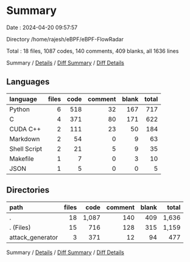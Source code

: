 # Summary

Date : 2024-04-20 09:57:57

Directory /home/rajesh/eBPF/eBPF-FlowRadar

Total : 18 files,  1087 codes, 140 comments, 409 blanks, all 1636 lines

Summary / [Details](details.md) / [Diff Summary](diff.md) / [Diff Details](diff-details.md)

## Languages
| language | files | code | comment | blank | total |
| :--- | ---: | ---: | ---: | ---: | ---: |
| Python | 6 | 518 | 32 | 167 | 717 |
| C | 4 | 371 | 80 | 171 | 622 |
| CUDA C++ | 2 | 111 | 23 | 50 | 184 |
| Markdown | 2 | 54 | 0 | 9 | 63 |
| Shell Script | 2 | 21 | 5 | 9 | 35 |
| Makefile | 1 | 7 | 0 | 3 | 10 |
| JSON | 1 | 5 | 0 | 0 | 5 |

## Directories
| path | files | code | comment | blank | total |
| :--- | ---: | ---: | ---: | ---: | ---: |
| . | 18 | 1,087 | 140 | 409 | 1,636 |
| . (Files) | 15 | 716 | 128 | 315 | 1,159 |
| attack_generator | 3 | 371 | 12 | 94 | 477 |

Summary / [Details](details.md) / [Diff Summary](diff.md) / [Diff Details](diff-details.md)